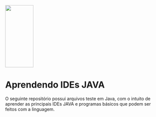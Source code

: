 <img src="https://upload.wikimedia.org/wikipedia/pt/thumb/3/30/Java_programming_language_logo.svg/468px-Java_programming_language_logo.svg.png?20190828223431" width="90" height="200">

# Aprendendo IDEs JAVA
O seguinte repositório possui arquivos teste em Java, com o intuito de aprender as principais IDEs JAVA e programas básicos que podem ser feitos com a linguagem. 
